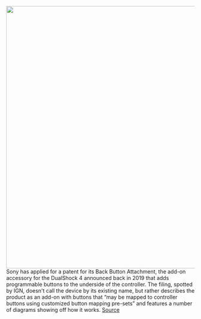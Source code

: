 <img src='https://cdn.vox-cdn.com/thumbor/7NEZDbSApZsf1OAxvIXbSQQnDDg=/0x0:2040x1360/1200x800/filters:focal(857x517:1183x843)/cdn.vox-cdn.com/uploads/chorus_image/image/68793083/bking_200113_3868_0001.5.jpg' width='700px' /><br/>
Sony has applied for a patent for its Back Button Attachment, the add-on accessory for the DualShock 4 announced back in 2019 that adds programmable buttons to the underside of the controller. The filing, spotted by IGN, doesn't call the device by its existing name, but rather describes the product as an add-on with buttons that “may be mapped to controller buttons using customized button mapping pre-sets” and features a number of diagrams showing off how it works.
<a href='https://www.theverge.com/2021/2/9/22274499/sony-ps5-dualsense-back-button-attachment-patent-filing-release-date'> Source <a/>
